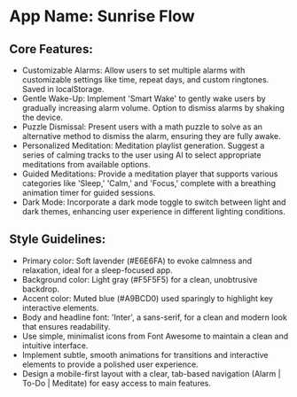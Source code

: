 # **App Name**: Sunrise Flow

## Core Features:

- Customizable Alarms: Allow users to set multiple alarms with customizable settings like time, repeat days, and custom ringtones. Saved in localStorage.
- Gentle Wake-Up: Implement 'Smart Wake' to gently wake users by gradually increasing alarm volume. Option to dismiss alarms by shaking the device.
- Puzzle Dismissal: Present users with a math puzzle to solve as an alternative method to dismiss the alarm, ensuring they are fully awake.
- Personalized Meditation: Meditation playlist generation. Suggest a series of calming tracks to the user using AI to select appropriate meditations from available options.
- Guided Meditations: Provide a meditation player that supports various categories like 'Sleep,' 'Calm,' and 'Focus,' complete with a breathing animation timer for guided sessions.
- Dark Mode: Incorporate a dark mode toggle to switch between light and dark themes, enhancing user experience in different lighting conditions.

## Style Guidelines:

- Primary color: Soft lavender (#E6E6FA) to evoke calmness and relaxation, ideal for a sleep-focused app.
- Background color: Light gray (#F5F5F5) for a clean, unobtrusive backdrop.
- Accent color: Muted blue (#A9BCD0) used sparingly to highlight key interactive elements.
- Body and headline font: 'Inter', a sans-serif, for a clean and modern look that ensures readability.
- Use simple, minimalist icons from Font Awesome to maintain a clean and intuitive interface.
- Implement subtle, smooth animations for transitions and interactive elements to provide a polished user experience.
- Design a mobile-first layout with a clear, tab-based navigation (Alarm | To-Do | Meditate) for easy access to main features.